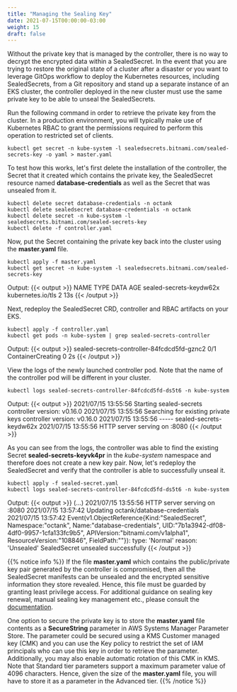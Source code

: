 ```yaml
---
title: "Managing the Sealing Key"
date: 2021-07-15T00:00:00-03:00
weight: 15
draft: false
---
```


Without the private key that is managed by the controller, there is no way to decrypt the encrypted data within a SealedSecret. In the event that you are trying to restore the original state of a cluster after a disaster or you want to leverage GitOps workflow to deploy the Kubernetes resources, including SealedSecrets, from a Git repository and stand up a separate instance of an EKS cluster, the controller deployed in the new cluster must use the same private key to be able to unseal the SealedSecrets. 

Run the following command in order to retrieve the private key from the cluster. In a production environment, you will typically make use of Kubernetes RBAC to grant the permissions required to perform this operation to restricted set of clients.
```
kubectl get secret -n kube-system -l sealedsecrets.bitnami.com/sealed-secrets-key -o yaml > master.yaml
```

To test how this works, let's first delete the installation of the controller, the Secret that it created which contains the private key, the SealedSecret resource named **database-credentials** as well as the Secret that was unsealed from it.
```
kubectl delete secret database-credentials -n octank
kubectl delete sealedsecret database-credentials -n octank
kubectl delete secret -n kube-system -l sealedsecrets.bitnami.com/sealed-secrets-key
kubectl delete -f controller.yaml 
```

Now, put the Secret containing the private key back into the cluster using the **master.yaml** file.
```
kubectl apply -f master.yaml 
kubectl get secret -n kube-system -l sealedsecrets.bitnami.com/sealed-secrets-key
```
Output:
{{< output >}}
NAME                      TYPE                DATA   AGE
sealed-secrets-keydw62x   kubernetes.io/tls   2      13s
{{< /output >}}


Next, redeploy the SealedSecret CRD, controller and RBAC artifacts on your EKS.
```
kubectl apply -f controller.yaml
kubectl get pods -n kube-system | grep sealed-secrets-controller
```
Output:
{{< output >}}
sealed-secrets-controller-84fcdcd5fd-gznc2            0/1     ContainerCreating   0          2s
{{< /output >}}

View the logs of the newly launched controller pod. Note that the name of the controller pod will be different in your cluster.
```
kubectl logs sealed-secrets-controller-84fcdcd5fd-ds5t6 -n kube-system
```

Output:
{{< output >}}
2021/07/15 13:55:56 Starting sealed-secrets controller version: v0.16.0
2021/07/15 13:55:56 Searching for existing private keys
controller version: v0.16.0
2021/07/15 13:55:56 ----- sealed-secrets-keydw62x
2021/07/15 13:55:56 HTTP server serving on :8080
{{< /output >}}

As you can see from the logs, the controller was able to find the existing Secret **sealed-secrets-keyvk4pr** in the *kube-system* namespace and therefore does not create a new key pair. Now, let's redeploy the SealedSecret and verify that the controller is able to successfully unseal it.
```
kubectl apply -f sealed-secret.yaml 
kubectl logs sealed-secrets-controller-84fcdcd5fd-ds5t6 -n kube-system
```

Output:
{{< output >}}
(...)
2021/07/15 13:55:56 HTTP server serving on :8080
2021/07/15 13:57:42 Updating octank/database-credentials
2021/07/15 13:57:42 Event(v1.ObjectReference{Kind:"SealedSecret", Namespace:"octank", Name:"database-credentials", UID:"7b1a3942-df08-4df0-9957-1cfa133fc9b5", APIVersion:"bitnami.com/v1alpha1", ResourceVersion:"108846", FieldPath:""}): type: 'Normal' reason: 'Unsealed' SealedSecret unsealed successfully
{{< /output >}}

{{% notice info %}}
If the file **master.yaml** which contains the public/private key pair generated by the controller is compromised, then all the SealedSecret manifests can be unsealed and the encrypted sensitive information they store revealed. Hence, this file must be guarded by granting least privilege access. For additional guidance on sealing key renewal, manual sealing key management etc., please consult the [documentation](https://github.com/bitnami-labs/sealed-secrets#secret-rotation).

One option to secure the private key is to store the **master.yaml** file contents as a **SecureString** parameter in AWS Systems Manager Parameter Store. The parameter could be secured using a KMS Customer managed key (CMK) and you can use the Key policy to restrict the set of IAM principals who can use this key in order to retrieve the parameter. Additionally, you may also enable automatic rotation of this CMK in KMS. Note that Standard tier parameters support a maximum parameter value of 4096 characters. Hence, given the size of the **master.yaml** file, you will have to store it as a parameter in the Advanced tier.
{{% /notice %}}